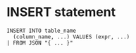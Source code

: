 INSERT statement
================

    INSERT INTO table_name
      (column_name, ...) VALUES (expr, ...)
    | FROM JSON "{ ... }"

